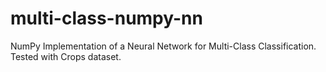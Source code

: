 # multi-class-numpy-nn
NumPy Implementation of a Neural Network for Multi-Class Classification. Tested with Crops dataset.
